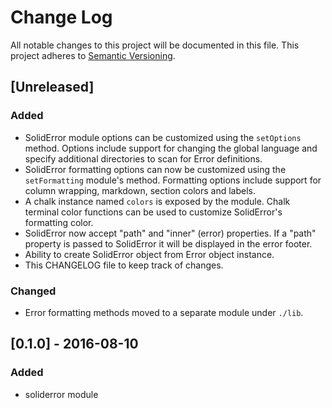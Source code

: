 # Change Log

All notable changes to this project will be documented in this file.
This project adheres to [Semantic Versioning](http://semver.org/).

## [Unreleased]

### Added
- SolidError module options can be customized using the `setOptions` method. Options include support for changing the global language and specify additional
directories to scan for Error definitions.
- SolidError formatting options can now be customized using the `setFormatting` module's method. Formatting options include support for column wrapping, markdown, section colors and labels.
- A chalk instance named `colors` is exposed by the module. Chalk terminal color functions can be used to customize SolidError's formatting color.
- SolidError now accept "path" and "inner" (error) properties. If a "path"
  property is passed to SolidError it will be displayed in the error footer.
- Ability to create SolidError object from Error object instance.
- This CHANGELOG file to keep track of changes.


### Changed
- Error formatting methods moved to a separate module under `./lib`.

## [0.1.0] - 2016-08-10

### Added
- soliderror module